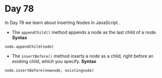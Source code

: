 # Day 78
In Day 78 we learn about Inserting Nodes in JavaScript .

* The ```appendChild()``` method appends a node as the last child of a node.
**Syntax**
```
node.appendChild(node)
```

* The ```insertBefore()``` method inserts a node as a child, right before an existing child, which you specify.
**Syntax**
```
node.insertBefore(newnode, existingnode)
```
